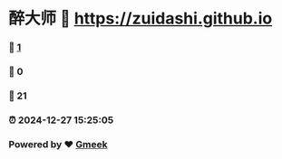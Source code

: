 # 醉大师 :link: https://zuidashi.github.io 
### :page_facing_up: [1](https://zuidashi.github.io/tag.html) 
### :speech_balloon: 0 
### :hibiscus: 21 
### :alarm_clock: 2024-12-27 15:25:05 
### Powered by :heart: [Gmeek](https://github.com/Meekdai/Gmeek)
